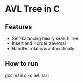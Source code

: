 # AVL Tree in C
## Features
- Self-balancing binary search tree
- Insert and Inorder traversal
- Handles rotations automatically

## How to run
gcc main.c -o avl
./avl
